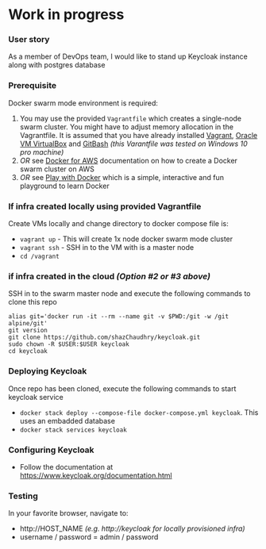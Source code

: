 # Work in progress

### User story
As a member of DevOps team, I would like to stand up Keycloak instance along with postgres database

### Prerequisite
Docker swarm mode environment is required:
1. You may use the provided `Vagrantfile` which creates a single-node swarm cluster. You might have to adjust memory allocation in the Vagrantfile. It is assumed that you have already installed [Vagrant](https://www.vagrantup.com), [Oracle VM VirtualBox](https://www.virtualbox.org) and [GitBash](https://gitforwindows.org) _(this Varantfile was tested on Windows 10 pro machine)_
2. *OR* see [Docker for AWS](https://docs.docker.com/docker-for-aws) documentation on how to create a Docker swarm cluster on AWS
3. *OR* see [Play with Docker](https://labs.play-with-docker.com) which is a simple, interactive and fun playground to learn Docker

### If infra created locally using provided Vagrantfile
Create VMs locally and change directory to docker compose file is:
- `vagrant up` - This will create 1x node docker swarm mode cluster
- `vagrant ssh` - SSH in to the VM with is a master node
- `cd /vagrant`

### if infra created in the cloud _(Option #2 or #3 above)_
SSH in to the swarm master node and execute the following commands to clone this repo
```
alias git='docker run -it --rm --name git -v $PWD:/git -w /git alpine/git'
git version
git clone https://github.com/shazChaudhry/keycloak.git
sudo chown -R $USER:$USER keycloak
cd keycloak
```

### Deploying Keycloak
Once repo has been cloned, execute the following commands to start keycloak service
- `docker stack deploy --compose-file docker-compose.yml keycloak`. This uses an embadded database
- `docker stack services keycloak`

### Configuring Keycloak
- Follow the documentation at https://www.keycloak.org/documentation.html

### Testing
In your favorite browser, navigate to:
- http://HOST_NAME _(e.g. http://keycloak for locally provisioned infra)_
- username / password = admin / password

